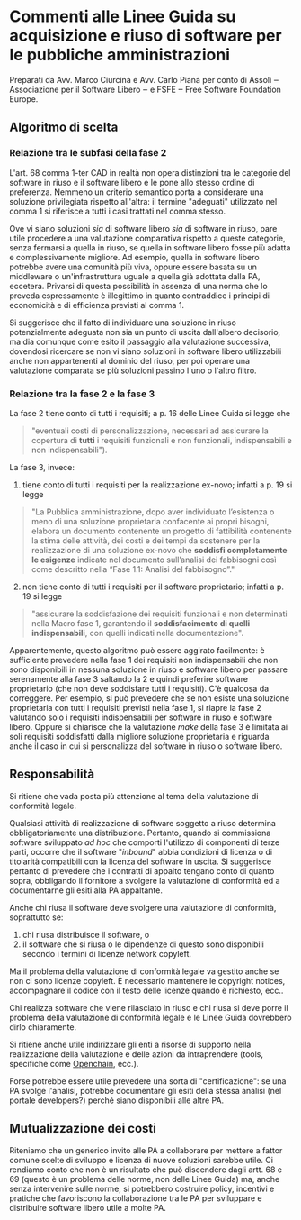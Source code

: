 # Commenti alle Linee Guida su acquisizione e riuso di software per le pubbliche amministrazioni

Preparati da Avv. Marco Ciurcina e Avv. Carlo Piana per conto di Assoli ‒ Associazione per il Software Libero ‒ e FSFE ‒ Free Software Foundation Europe.


## Algoritmo di scelta

### Relazione tra le subfasi della fase 2

L'art. 68 comma 1-ter CAD in realtà non opera distinzioni tra le categorie del software in riuso e il software libero e le pone allo stesso ordine di preferenza. Nemmeno un criterio semantico porta a considerare una soluzione privilegiata rispetto all'altra: il termine "adeguati" utilizzato nel comma 1 si riferisce a tutti i casi trattati nel comma stesso.

Ove vi siano soluzioni _sia_ di software libero _sia_ di software in riuso, pare utile procedere a una valutazione comparativa rispetto a queste categorie, senza fermarsi a quella in riuso, se quella in software libero fosse più adatta e complessivamente migliore. Ad esempio, quella in software libero potrebbe avere una comunità più viva, oppure essere basata su un middleware o un'infrastruttura uguale a quella già adottata dalla PA, eccetera. Privarsi di questa possibilità in assenza di una norma che lo preveda espressamente è illegittimo in quanto contraddice i principi di economicità e di efficienza previsti al comma 1.

Si suggerisce che il fatto di individuare una soluzione in riuso potenzialmente adeguata non sia un punto di uscita dall'albero decisorio, ma dia comunque come esito il passaggio alla valutazione successiva, dovendosi ricercare se non vi siano soluzioni in software libero utilizzabili anche non appartenenti al dominio del riuso, per poi operare una valutazione comparata se più soluzioni passino l'uno o l'altro filtro.

### Relazione tra la fase 2 e la fase 3

La fase 2 tiene conto di tutti i requisiti; a p. 16 delle Linee Guida si legge che
  > "eventuali costi di
personalizzazione, necessari ad assicurare la copertura di **tutti** i requisiti
funzionali e non funzionali, indispensabili e non indispensabili").

La fase 3, invece:

  1. tiene conto di tutti i requisiti per la realizzazione ex-novo; infatti a p.
  19 si legge
  > "La Pubblica amministrazione, dopo aver individuato l’esistenza o meno di
  una soluzione proprietaria confacente ai propri bisogni, elabora un documento
  contenente un progetto di fattibilità contenente la stima delle attività, dei
  costi e dei tempi da sostenere per la realizzazione di una soluzione ex-novo
  che **soddisfi completamente le esigenze** indicate nel documento sull’analisi
  dei fabbisogni così come descritto nella “Fase 1.1: Analisi del
  fabbisogno”."
  2. non tiene conto di tutti i requisiti per il software proprietario; infatti a p. 19 si legge
  > "assicurare la soddisfazione dei requisiti funzionali e non determinati
  nella Macro fase 1, garantendo il **soddisfacimento di quelli indispensabili**,
  con quelli indicati nella documentazione".

Apparentemente, questo algoritmo può essere aggirato facilmente: è sufficiente prevedere nella fase 1 dei requisiti non indispensabili che non sono disponibili in nessuna soluzione in riuso e software libero per passare serenamente alla fase 3 saltando la 2 e quindi preferire software proprietario (che non deve soddisfare tutti i requisiti). C'è qualcosa da correggere. Per esempio, si può prevedere che se non esiste una soluzione proprietaria con tutti i requisiti previsti nella fase 1, si riapre la fase 2 valutando solo i requisiti indispensabili per software in riuso e software libero. Oppure si chiarisce che la valutazione _make_ della fase 3 è limitata ai soli requisiti soddisfatti dalla migliore soluzione proprietaria e riguarda anche il caso in cui si personalizza del software in riuso o software libero.

## Responsabilità

Si ritiene che vada posta più attenzione al tema della valutazione di conformità legale.

Qualsiasi attività di realizzazione di software soggetto a riuso determina obbligatoriamente una distribuzione. Pertanto, quando si commissiona software sviluppato _ad hoc_ che comporti l'utilizzo di componenti di terze parti, occorre che il software "_inbound_" abbia condizioni di licenza o di titolarità compatibili con la licenza del software in uscita. Si suggerisce pertanto di prevedere che i contratti di appalto tengano conto di quanto sopra, obbligando il fornitore a svolgere la valutazione di conformità ed a documentarne gli esiti alla PA appaltante.

Anche chi riusa il software deve svolgere una valutazione di conformità, soprattutto se:

   1. chi riusa distribuisce il software, o
   2. il software che si riusa o le dipendenze di questo sono disponibili
   secondo i termini di licenze network copyleft.

Ma il problema della valutazione di conformità legale va gestito anche se non ci sono licenze copyleft. È necessario mantenere le copyright notices, accompagnare il codice con il testo delle licenze quando è richiesto, ecc..

Chi realizza software che viene rilasciato in riuso e chi riusa si deve porre il problema della valutazione di conformità legale e le Linee Guida dovrebbero dirlo chiaramente.

Si ritiene anche utile indirizzare gli enti a risorse di supporto nella realizzazione della valutazione e delle azioni da intraprendere (tools, specifiche come [Openchain](https://openchainproject.org), ecc.).  

Forse potrebbe essere utile prevedere una sorta di "certificazione": se una PA svolge l'analisi, potrebbe documentare gli esiti della stessa analisi (nel portale developers?) perché siano disponibili alle altre PA.

## Mutualizzazione dei costi

Riteniamo che un generico invito alle PA a collaborare per mettere a fattor comune scelte di sviluppo e licenza di nuove soluzioni sarebbe utile. Ci rendiamo conto che non è un risultato che può discendere dagli artt. 68 e 69 (questo è un problema delle norme, non delle Linee Guida) ma, anche senza intervenire sulle norme, si potrebbero costruire policy, incentivi e pratiche che favoriscono la collaborazione tra le PA per sviluppare e distribuire software libero utile a molte PA.
